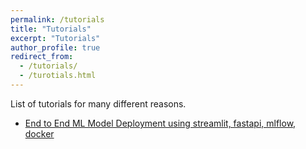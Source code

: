 ```yaml
---
permalink: /tutorials
title: "Tutorials"
excerpt: "Tutorials"
author_profile: true
redirect_from: 
  - /tutorials/
  - /turotials.html
---
```


List of tutorials for many different reasons.

* [End to End ML Model Deployment using streamlit, fastapi, mlflow, docker](https://rahatibnrafiq.github.io/end-to-end-ml-model-deployment)
